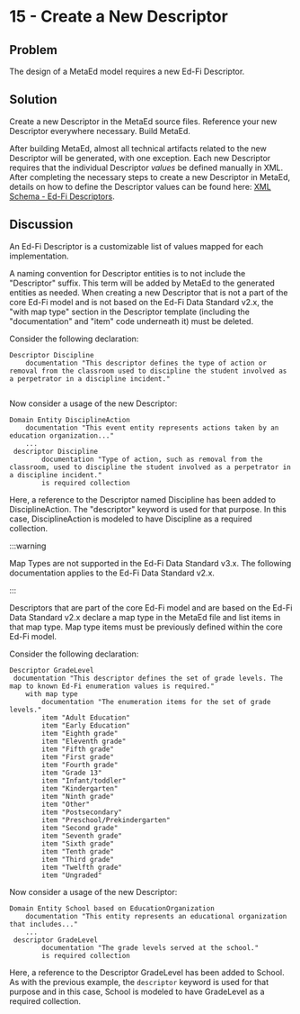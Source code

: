 # 15 - Create a New Descriptor

## Problem

The design of a MetaEd model requires a new Ed-Fi Descriptor.

## Solution

Create a new Descriptor in the MetaEd source files. Reference your new
Descriptor everywhere necessary. Build MetaEd.

After building MetaEd, almost all technical artifacts related to the new
Descriptor will be generated, with one exception. Each new Descriptor requires
that the individual Descriptor _values_ be defined manually in XML. After
completing the necessary steps to create a new Descriptor in MetaEd, details on
how to define the Descriptor values can be found here: [XML Schema - Ed-Fi
Descriptors](https://edfi.atlassian.net/wiki/spaces/EFXSDGUIDE/pages/19070990/XML+Schema+-+Ed-Fi+Descriptors).

## Discussion

An Ed-Fi Descriptor is a customizable list of values mapped for each
implementation.

A naming convention for Descriptor entities is to not include the "Descriptor"
suffix. This term will be added by MetaEd to the generated entities as needed.
When creating a new Descriptor that is not a part of the core Ed-Fi model and is
not based on the Ed-Fi Data Standard v2.x, the "with map type" section in the
Descriptor template (including the "documentation" and "item" code underneath
it) must be deleted.

Consider the following declaration:

```metaed
Descriptor Discipline
    documentation "This descriptor defines the type of action or removal from the classroom used to discipline the student involved as a perpetrator in a discipline incident."
 
```

Now consider a usage of the new Descriptor:

```metaed
Domain Entity DisciplineAction
    documentation "This event entity represents actions taken by an education organization..."
    ...
 descriptor Discipline
        documentation "Type of action, such as removal from the classroom, used to discipline the student involved as a perpetrator in a discipline incident."
        is required collection
```

Here, a reference to the Descriptor named Discipline has been added to
DisciplineAction. The "descriptor" keyword is used for that purpose. In this
case, DisciplineAction is modeled to have Discipline as a required collection.

:::warning

Map Types are not supported in the Ed-Fi Data Standard v3.x. The
following documentation applies to the Ed-Fi Data Standard v2.x.

:::

Descriptors that are part of the core Ed-Fi model and are based on the Ed-Fi
Data Standard v2.x declare a map type in the MetaEd file and list items in that
map type. Map type items must be previously defined within the core Ed-Fi model.

Consider the following declaration:

```metaed
Descriptor GradeLevel
 documentation "This descriptor defines the set of grade levels. The map to known Ed-Fi enumeration values is required."
    with map type
        documentation "The enumeration items for the set of grade levels."
        item "Adult Education"
        item "Early Education"
        item "Eighth grade"
        item "Eleventh grade"
        item "Fifth grade"
        item "First grade"
        item "Fourth grade"
        item "Grade 13"
        item "Infant/toddler"
        item "Kindergarten"
        item "Ninth grade"
        item "Other"
        item "Postsecondary"
        item "Preschool/Prekindergarten"
        item "Second grade"
        item "Seventh grade"
        item "Sixth grade"
        item "Tenth grade"
        item "Third grade"
        item "Twelfth grade"
        item "Ungraded"
```

Now consider a usage of the new Descriptor:

```metaed
Domain Entity School based on EducationOrganization
    documentation "This entity represents an educational organization that includes..."
    ...
 descriptor GradeLevel
        documentation "The grade levels served at the school."
        is required collection
```

Here, a reference to the Descriptor GradeLevel has been added to School. As with
the previous example, the `descriptor` keyword is used for that purpose and in
this case, School is modeled to have GradeLevel as a required collection.
